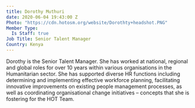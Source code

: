 ```yaml
---
title: Dorothy Muthuri
date: 2020-06-04 19:43:00 Z
Photo: "https://cdn.hotosm.org/website/Dorothty+headshot.PNG"
Member Type:
  Is Staff: true
Job Title: Senior Talent Manager
Country: Kenya
---
```


Dorothy is the Senior Talent Manager. She has worked at national, regional and global roles for over 10 years within various organisations in the Humanitarian sector. She has supported diverse HR functions including determining and implementing effective workforce planning, facilitating innovative improvements on existing people management processes, as well as coordinating organisational change initiatives – concepts that she is fostering for the HOT Team. 